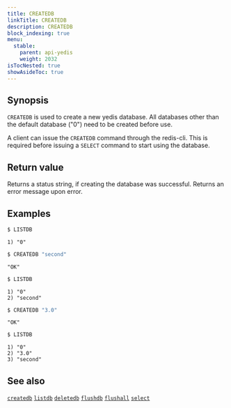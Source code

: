 ```yaml
---
title: CREATEDB
linkTitle: CREATEDB
description: CREATEDB
block_indexing: true
menu:
  stable:
    parent: api-yedis
    weight: 2032
isTocNested: true
showAsideToc: true
---
```


## Synopsis

`CREATEDB` is used to create a new yedis database. All databases other than the default database ("0") need to be created before use.

A client can issue the `CREATEDB` command through the redis-cli.
This is required before issuing a `SELECT` command to start using the database.

## Return value

Returns a status string, if creating the database was successful. Returns an error message upon error.

## Examples

```sh
$ LISTDB
```

```
1) "0"
```

```sh
$ CREATEDB "second"
```

```
"OK"
```

```sh
$ LISTDB
```

```
1) "0"
2) "second"
```

```sh
$ CREATEDB "3.0"
```

```
"OK"
```

```sh
$ LISTDB
```

```
1) "0"
2) "3.0"
3) "second"
```

## See also

[`createdb`](../createdb/)
[`listdb`](../listdb/)
[`deletedb`](../deletedb/)
[`flushdb`](../flushdb/)
[`flushall`](../flushall/)
[`select`](../select/)
